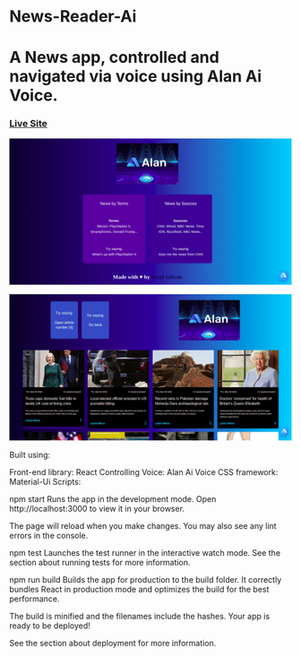 # News-Reader-Ai

# A News app, controlled and navigated via voice using Alan Ai Voice.

### [Live Site]()

![Voice Controlled React News Application](https://github.com/Majd-sufian/News-Reader-Ai/blob/main/src/images/news-reader-ai-2.png?raw=true)

![Voice Controlled React News Application](https://github.com/Majd-sufian/News-Reader-Ai/blob/main/src/images/news-reader-ai.png?raw=true)

Built using:

Front-end library: React
Controlling Voice: Alan Ai Voice
CSS framework: Material-Ui
Scripts:

npm start
Runs the app in the development mode.
Open http://localhost:3000 to view it in your browser.

The page will reload when you make changes.
You may also see any lint errors in the console.

npm test
Launches the test runner in the interactive watch mode.
See the section about running tests for more information.

npm run build
Builds the app for production to the build folder.
It correctly bundles React in production mode and optimizes the build for the best performance.

The build is minified and the filenames include the hashes.
Your app is ready to be deployed!

See the section about deployment for more information.
